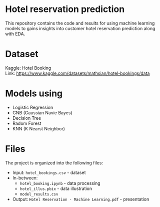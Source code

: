 # Hotel reservation prediction
This repository contains the code and results for using machine learning models to gains insights into customer hotel reservation prediction along with EDA.

# Dataset
Kaggle:  Hotel Booking <br>
Link: https://www.kaggle.com/datasets/mathsian/hotel-bookings/data

# Models using 
- Logistic Regression
- GNB (Gaussian Navie Bayes)
- Decision Tree
- Radom Forest
- KNN (K Nearst Neighbor)

# Files
The project is organized into the following files:
- Input: `hotel_bookings.csv` - dataset
- In-between:
  - `hotel_booking.ipynb` - data processing
  - `hotel_illus.pbix` - data illustration
  - `model_results.csv`
- Output: `Hotel Reservation - Machine Learning.pdf` - presentation
